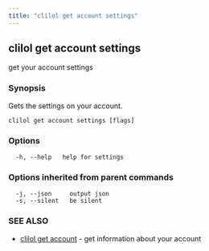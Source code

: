 ```yaml
---
title: "clilol get account settings"
---
```

## clilol get account settings

get your account settings

### Synopsis

Gets the settings on your account.

```
clilol get account settings [flags]
```

### Options

```
  -h, --help   help for settings
```

### Options inherited from parent commands

```
  -j, --json     output json
  -s, --silent   be silent
```

### SEE ALSO

* [clilol get account](clilol_get_account.md)	 - get information about your account


